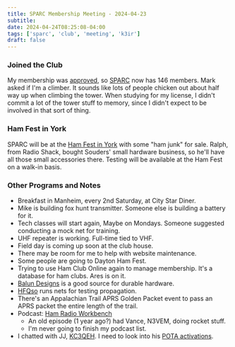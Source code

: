```yaml
---
title: SPARC Membership Meeting - 2024-04-23
subtitle: 
date: 2024-04-24T08:25:08-04:00
tags: ['sparc', 'club', 'meeting', 'k3ir']
draft: false
---
```


### Joined the Club
My membership was [approved](https://k3ir.org/2024/04/23/sparc-meeting-minutes-2024-04-23/), 
so [SPARC](https://k3ir.org/) now has 146 members.
Mark asked if I'm a climber. 
It sounds like lots of people chicken out
about half way up when
climbing the tower.
When studying
for my license,
I didn't commit
a lot of the tower stuff
to memory,
since I didn't expect 
to be involved 
in that sort of thing.

### Ham Fest in York
SPARC will be 
at the [Ham Fest in York](https://www.yorkhamfest.org/)
with some "ham junk" for sale.
Ralph, from Radio Shack, 
bought Souders' small hardware business,
so he'll have all those small accessories there.
Testing will be available
at the Ham Fest on a walk-in basis.

<!--more-->

### Other Programs and Notes
- Breakfast in Manheim, every 2nd Saturday,
  at City Star Diner. 
- Mike is building fox hunt transmitter. 
  Someone else is building a battery for it.
- Tech classes will start again,
  Maybe on Mondays. 
  Someone suggested conducting a mock net 
  for training.
- UHF repeater is working. Full-time tied to VHF.
- Field day is coming up soon at the club house.
- There may be room for me
  to help with website maintenance. 
- Some people are going to Dayton Ham Fest.
- Trying to use Ham Club Online again to manage membership.
  It's a database for ham clubs.
  Ares is on it.
- [Balun Designs](https://www.balundesigns.com/) 
  is a good source for durable hardware.
- [HFQso](https://hfqso.com/) runs nets 
  for testing propagation.
- There's an Appalachian Trail APRS Golden Packet
  event to pass an APRS packet the entire length 
  of the trail.
- Podcast: [Ham Radio Workbench](https://www.hamradioworkbench.com/)
  - An old episode (1 year ago?) had Vance, N3VEM, doing rocket stuff.
  - I'm never going to finish my podcast list.
- I chatted with JJ, [KC3QEH](https://www.qrz.com/db/KC3QEH). 
  I need to look 
  into his [POTA activations](https://pota.app/#/profile/KC3QEH).
